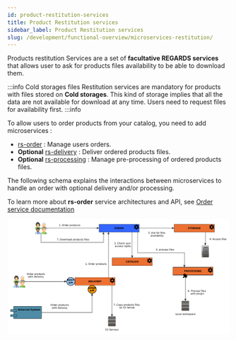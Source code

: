 ```yaml
---
id: product-restitution-services
title: Product Restitution services
sidebar_label: Product Restitution services
slug: /development/functional-overview/microservices-restitution/
---
```



Products restitution Services are a set of **facultative REGARDS services** that allows user to ask for products files
availability to be able to download them.

:::info Cold storages files
Restitution services are mandatory for products with files stored on **Cold storages**. This kind of storage implies
that
all the data are not available for download at any time. Users need to request files for availability first.
:::info

To allow users to order products from your catalog, you need to add microservices :

- [rs-order](../backend/regards/order/order.md) : Manage users orders.
- **Optional** [rs-delivery](../services/delivery/delivery-overview.md) : Deliver ordered products files.
- **Optional** [rs-processing](../backend/regards/processing/processing.md) : Manage pre-processing of ordered products
  files.

The following schema explains the interactions between microservices to handle an order with optional delivery and/or
processing.

To learn more about **rs-order** service architectures and API,
see [Order service documentation](../backend/regards/order/order.md)

![](img/order_workflow.png)